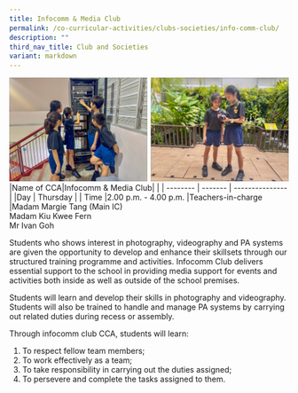 ```yaml
---
title: Infocomm & Media Club
permalink: /co-curricular-activities/clubs-societies/info-comm-club/
description: ""
third_nav_title: Club and Societies
variant: markdown
---
```


![](/images/CoCurricularActivities/Infocomm/CCA_infocomm02.jpg)
|Name of CCA|Infocomm &amp; Media Club|  |
| -------- | ------- | --------------- |
|Day | Thursday | 
| Time |2.00 p.m. - 4.00 p.m. 
|Teachers-in-charge |Madam Margie Tang (Main IC)<br>Madam Kiu Kwee Fern<br>Mr Ivan Goh


Students who shows interest in photography, videography and PA systems are given the opportunity to develop and enhance their skillsets through our structured training programme and activities. Infocomm Club delivers essential support to the school in providing media support for events and activities both inside as well as outside of the school premises.<br>

Students will learn and develop their skills in photography and videography. Students will also be trained to handle and manage PA systems by carrying out related duties during recess or assembly.<br>

Through infocomm club CCA, students will learn:<br>
1. To respect fellow team members; 
2. To work effectively as a team; 
3. To take responsibility in carrying out the duties assigned; 
4. To persevere and complete the tasks assigned to them.<p></p>